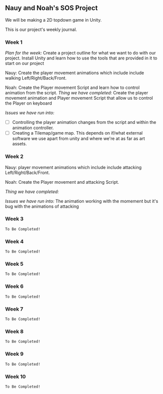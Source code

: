 Nauy and Noah's SOS Project
----

We will be making a 2D topdown game in Unity.

This is our project's weekly journal.

### Week 1

  *Plan for the week:*
  Create a project outline for what we want to do with our project. Install Unity and learn how to use the tools that are    provided in it to start on our project

  Nauy: Create the player movement animations which include include walking Left/Right/Back/Front.

  Noah: Create the Player movement Script and learn how to control animation from the script. 
  *Thing we have completed:*
  Create the player movement animation and Player movement Script that allow us to control the Player on keyboard
  
  *Issues we have run into:*
  - [ ] Controlling the player animation changes from the script and within the animation controller. 
  - [ ] Creating a Tilemap/game map. This depends on if/what external software we use apart from unity and where we're at as far as art assets.  

### Week 2
  Nauy: player movement animations which include include attacking Left/Right/Back/Front.

  Noah: Create the Player movement  and attacking Script.
  
  *Thing we have completed:*
  
  *Issues we have run into:*
  The animation working with the momement but it's bug with the animations of attacking  
  
### Week 3
    To Be Completed!

### Week 4
    To Be Completed!

### Week 5
    To Be Completed!

### Week 6
    To Be Completed!

### Week 7
    To Be Completed!

### Week 8
    To Be Completed!

### Week 9
    To Be Completed!

### Week 10
    To Be Completed!
